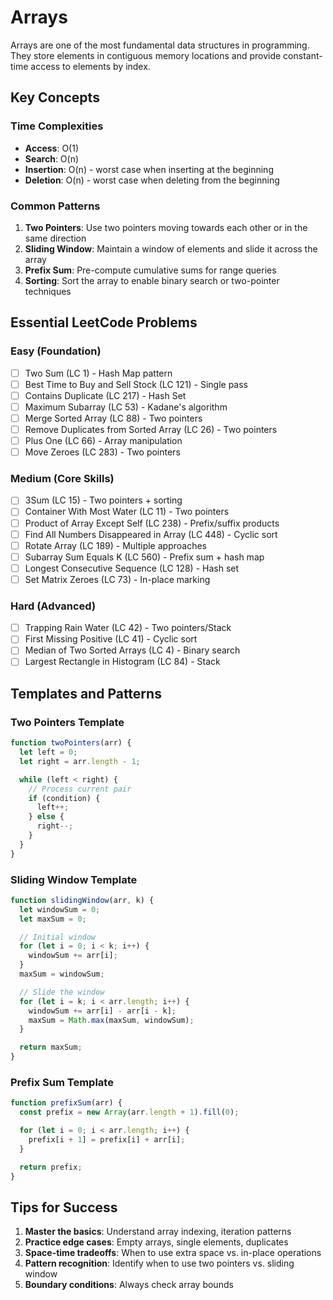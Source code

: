 # Arrays

Arrays are one of the most fundamental data structures in programming. They store elements in contiguous memory locations and provide constant-time access to elements by index.

## Key Concepts

### Time Complexities

- **Access**: O(1)
- **Search**: O(n)
- **Insertion**: O(n) - worst case when inserting at the beginning
- **Deletion**: O(n) - worst case when deleting from the beginning

### Common Patterns

1. **Two Pointers**: Use two pointers moving towards each other or in the same direction
2. **Sliding Window**: Maintain a window of elements and slide it across the array
3. **Prefix Sum**: Pre-compute cumulative sums for range queries
4. **Sorting**: Sort the array to enable binary search or two-pointer techniques

## Essential LeetCode Problems

### Easy (Foundation)

- [ ] Two Sum (LC 1) - Hash Map pattern
- [ ] Best Time to Buy and Sell Stock (LC 121) - Single pass
- [ ] Contains Duplicate (LC 217) - Hash Set
- [ ] Maximum Subarray (LC 53) - Kadane's algorithm
- [ ] Merge Sorted Array (LC 88) - Two pointers
- [ ] Remove Duplicates from Sorted Array (LC 26) - Two pointers
- [ ] Plus One (LC 66) - Array manipulation
- [ ] Move Zeroes (LC 283) - Two pointers

### Medium (Core Skills)

- [ ] 3Sum (LC 15) - Two pointers + sorting
- [ ] Container With Most Water (LC 11) - Two pointers
- [ ] Product of Array Except Self (LC 238) - Prefix/suffix products
- [ ] Find All Numbers Disappeared in Array (LC 448) - Cyclic sort
- [ ] Rotate Array (LC 189) - Multiple approaches
- [ ] Subarray Sum Equals K (LC 560) - Prefix sum + hash map
- [ ] Longest Consecutive Sequence (LC 128) - Hash set
- [ ] Set Matrix Zeroes (LC 73) - In-place marking

### Hard (Advanced)

- [ ] Trapping Rain Water (LC 42) - Two pointers/Stack
- [ ] First Missing Positive (LC 41) - Cyclic sort
- [ ] Median of Two Sorted Arrays (LC 4) - Binary search
- [ ] Largest Rectangle in Histogram (LC 84) - Stack

## Templates and Patterns

### Two Pointers Template

```javascript
function twoPointers(arr) {
  let left = 0;
  let right = arr.length - 1;

  while (left < right) {
    // Process current pair
    if (condition) {
      left++;
    } else {
      right--;
    }
  }
}
```

### Sliding Window Template

```javascript
function slidingWindow(arr, k) {
  let windowSum = 0;
  let maxSum = 0;

  // Initial window
  for (let i = 0; i < k; i++) {
    windowSum += arr[i];
  }
  maxSum = windowSum;

  // Slide the window
  for (let i = k; i < arr.length; i++) {
    windowSum += arr[i] - arr[i - k];
    maxSum = Math.max(maxSum, windowSum);
  }

  return maxSum;
}
```

### Prefix Sum Template

```javascript
function prefixSum(arr) {
  const prefix = new Array(arr.length + 1).fill(0);

  for (let i = 0; i < arr.length; i++) {
    prefix[i + 1] = prefix[i] + arr[i];
  }

  return prefix;
}
```

## Tips for Success

1. **Master the basics**: Understand array indexing, iteration patterns
2. **Practice edge cases**: Empty arrays, single elements, duplicates
3. **Space-time tradeoffs**: When to use extra space vs. in-place operations
4. **Pattern recognition**: Identify when to use two pointers vs. sliding window
5. **Boundary conditions**: Always check array bounds

